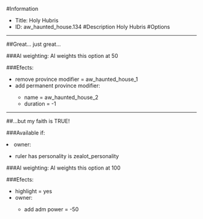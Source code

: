 #Information
 - Title: Holy Hubris
 - ID: aw_haunted_house.134
#Description
Holy Hubris
#Options

___
##Great... just great...

###AI weighting:
AI weights this option at 50


###Efects:<ul><li>remove province modifier = aw_haunted_house_1</li><li>add permanent province modifier:</li><ul><li>name = aw_haunted_house_2</li><li>duration = -1</li></ul></ul>

___
##...but my faith is TRUE!

###Available if:
<li>owner:</li><ul><li>ruler has personality is zealot_personality</li></ul>

###AI weighting:
AI weights this option at 100


###Efects:<ul><li>highlight = yes</li><li>owner:</li><ul><li>add adm power = -50</li></ul></ul>
